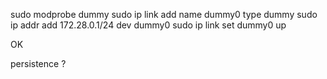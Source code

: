 sudo modprobe dummy
sudo ip link add name dummy0 type dummy
sudo ip addr add 172.28.0.1/24 dev dummy0
sudo ip link set dummy0 up

OK

persistence ?
